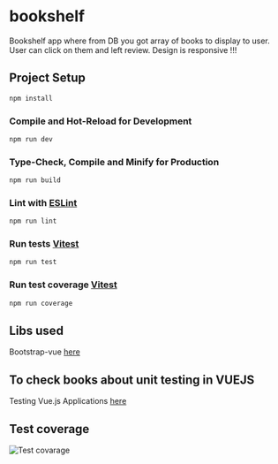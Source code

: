 # bookshelf

Bookshelf app where from DB you got array of books to display to user. User can click on them and left review.
Design is responsive !!!

## Project Setup

```sh
npm install
```

### Compile and Hot-Reload for Development

```sh
npm run dev
```

### Type-Check, Compile and Minify for Production

```sh
npm run build
```

### Lint with [ESLint](https://eslint.org/)

```sh
npm run lint
```

### Run tests [Vitest](https://vitest.dev)

```sh
npm run test
```

### Run test coverage [Vitest](https://vitest.dev)

```sh
npm run coverage
```

## Libs used
Bootstrap-vue [here](https://bootstrap-vue-next.github.io/bootstrap-vue-next/docs.html)

## To check books about unit testing in VUEJS
Testing Vue.js Applications [here](https://www.oreilly.com/library/view/testing-vuejs-applications/9781617295249/)

## Test coverage 
![Test covarage](https://i.imgur.com/mC22PJw.png)